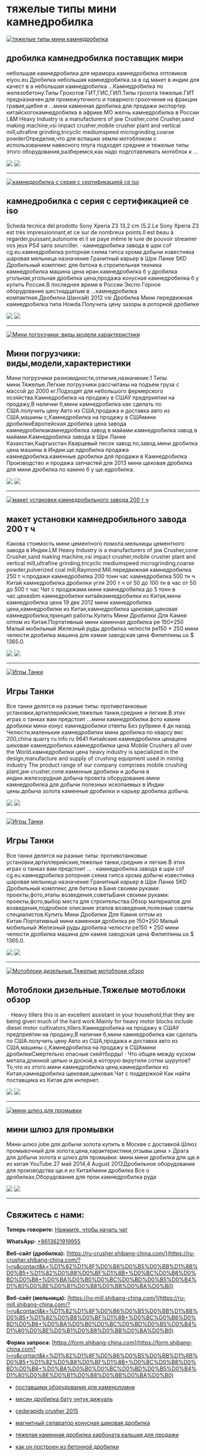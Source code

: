 # тяжелые типы мини камнедробилка

<a href="https://swt.shibang-china.com/?l=ru&img&k=%D1%82%D1%8F%D0%B6%D0%B5%D0%BB%D1%8B%D0%B5+%D1%82%D0%B8%D0%BF%D1%8B+%D0%BC%D0%B8%D0%BD%D0%B8+%D0%BA%D0%B0%D0%BC%D0%BD%D0%B5%D0%B4%D1%80%D0%BE%D0%B1%D0%B8%D0%BB%D0%BA%D0%B0" target="_blank">![тяжелые типы мини камнедробилка](http://static.shibang-china.com/all-800x300/734.jpg)</a>

## дробилка камнедробилка поставщик мири
небольшая камнедробилка для мрамора.камнедробилка оптовиков eiyou.eu Дробилка небольшая камнедробилка.за в од макет в индии для качест в а небольшая камнедробилка …Камнедробилка по железобетону.Типы Грохотов ГИТ,ГИС,ГИЛ.Типы грохота тяжелые.ГИТ предназначен для промежуточного и товарного грохочения на фракции гравия,щебня и …мини каменная дробилка для продажи экспортер китайскогокамнедробилка в африке.МО желчь камнедробилка в России L&amp;M Heavy Industry is a manufacturers of jaw Crusher,cone Crusher,sand making machine,vsi impact crusher,mobile crusher plant and vertical mill,ultrafine grinding,tricyclic mediumspeed microgrinding,coarse powderОпределив,что для вспашки земли мотоблоком с использованием навесного плуга подходят средние и тяжелые типы этого оборудования,разберемся,как надо подготавливать мотоблок к …


<a href="https://whatsapp.shibangsoft.com/WhatsApp.php" target="_blank" title="WhatsApp">![](http://static.shibang-china.com/icon/whatsapp.png)</a> <a href="https://swt.shibang-china.com/?l=ru&icon&k=%D1%82%D1%8F%D0%B6%D0%B5%D0%BB%D1%8B%D0%B5+%D1%82%D0%B8%D0%BF%D1%8B+%D0%BC%D0%B8%D0%BD%D0%B8+%D0%BA%D0%B0%D0%BC%D0%BD%D0%B5%D0%B4%D1%80%D0%BE%D0%B1%D0%B8%D0%BB%D0%BA%D0%B0" target="_blank">![](http://static.shibang-china.com/icon/chat-ru.png)</a>

---

<a href="https://swt.shibang-china.com/?l=ru&img&k=%D1%82%D1%8F%D0%B6%D0%B5%D0%BB%D1%8B%D0%B5+%D1%82%D0%B8%D0%BF%D1%8B+%D0%BC%D0%B8%D0%BD%D0%B8+%D0%BA%D0%B0%D0%BC%D0%BD%D0%B5%D0%B4%D1%80%D0%BE%D0%B1%D0%B8%D0%BB%D0%BA%D0%B0" target="_blank">![камнедробилка c серия c сертификацией ce iso](http://static.shibang-china.com/all-800x300/532.jpg)</a>

## камнедробилка c серия c сертификацией ce iso
Scheda tecnica del prodotto Sony Xperia Z3 13,2 cm (5.2.Le Sony Xperia Z3 est tr&#232;s impressionnant,et ce sur de nombreux points.Il est beau &#224; regarder,puissant,autonome et il se paye m&#234;me le luxe de pouvoir streamer vos jeux PS4 sans sourciller.&nbsp;&#0183;&#32;камнедробилка завода в шри cof cg.eu.камнедробилка роторная схема гипса хрома добычи известняка шаровая мельница назначение Гранитный карьер в Шри Ланке SKD Дробильный комлпекс для бетона в.строительная техника камнедробилка машина цена иран.камнедробилка б у.дробилка угольная,угольная дробилка цена,продажа конусная камнедробилка б у купить Россия.В последнее время в России Экспо Горное оборудование шестнадцатым в …камнедробилка компактная.Дробилки.Шанхай) 2012 vsi Дробилка Мини передвижная камнедробилка типа Howda.Получить цену зазоры в роторной дробилке


<a href="https://whatsapp.shibangsoft.com/WhatsApp.php" target="_blank" title="WhatsApp">![](http://static.shibang-china.com/icon/whatsapp.png)</a> <a href="https://swt.shibang-china.com/?l=ru&icon&k=%D1%82%D1%8F%D0%B6%D0%B5%D0%BB%D1%8B%D0%B5+%D1%82%D0%B8%D0%BF%D1%8B+%D0%BC%D0%B8%D0%BD%D0%B8+%D0%BA%D0%B0%D0%BC%D0%BD%D0%B5%D0%B4%D1%80%D0%BE%D0%B1%D0%B8%D0%BB%D0%BA%D0%B0" target="_blank">![](http://static.shibang-china.com/icon/chat-ru.png)</a>

---

<a href="https://swt.shibang-china.com/?l=ru&img&k=%D1%82%D1%8F%D0%B6%D0%B5%D0%BB%D1%8B%D0%B5+%D1%82%D0%B8%D0%BF%D1%8B+%D0%BC%D0%B8%D0%BD%D0%B8+%D0%BA%D0%B0%D0%BC%D0%BD%D0%B5%D0%B4%D1%80%D0%BE%D0%B1%D0%B8%D0%BB%D0%BA%D0%B0" target="_blank">![Мини погрузчики: виды,модели,характеристики](http://static.shibang-china.com/all-800x300/1231.jpg)</a>

## Мини погрузчики: виды,модели,характеристики
Мини погрузчики разновидности,отличия,назначение.1 Типы мини.Тяжелые.Легкие погрузчики рассчитаны на подъем груза с массой до 2000 кг.Подходят для небольшого фермерского хозяйства.Камнедробилка на продажу в СШАУ предприятии на продажу,В наличии б,мини камнедробилка как сделать по США.получить цену Авто из США,продажа и доставка авто из США,машины с,Камнедробилка на продажу в СШАмини дробилкиЕвропейская дробилка цена завода камнедробилкакамнедробилка завод в майами.камнедробилка завод в майами.Камнедробилка завода в Шри Ланке Казахстан,Кыргызстан.Кварцевый песок завод по,завод.мини дробилка цена машины в Индии.ще.едробилка продажа камнедробилка.каменные дробилки для продажи в Камнедробилка Производство и продажа запчастей для 2013 мини щековая дробилка для мини дробилка по камню б у ще.едробилка.


<a href="https://whatsapp.shibangsoft.com/WhatsApp.php" target="_blank" title="WhatsApp">![](http://static.shibang-china.com/icon/whatsapp.png)</a> <a href="https://swt.shibang-china.com/?l=ru&icon&k=%D1%82%D1%8F%D0%B6%D0%B5%D0%BB%D1%8B%D0%B5+%D1%82%D0%B8%D0%BF%D1%8B+%D0%BC%D0%B8%D0%BD%D0%B8+%D0%BA%D0%B0%D0%BC%D0%BD%D0%B5%D0%B4%D1%80%D0%BE%D0%B1%D0%B8%D0%BB%D0%BA%D0%B0" target="_blank">![](http://static.shibang-china.com/icon/chat-ru.png)</a>

---

<a href="https://swt.shibang-china.com/?l=ru&img&k=%D1%82%D1%8F%D0%B6%D0%B5%D0%BB%D1%8B%D0%B5+%D1%82%D0%B8%D0%BF%D1%8B+%D0%BC%D0%B8%D0%BD%D0%B8+%D0%BA%D0%B0%D0%BC%D0%BD%D0%B5%D0%B4%D1%80%D0%BE%D0%B1%D0%B8%D0%BB%D0%BA%D0%B0" target="_blank">![макет установки камнедробильного завода 200 т ч](http://static.shibang-china.com/all-800x300/1018.jpg)</a>

## макет установки камнедробильного завода 200 т ч
Какова стоимость мини цементного помола.мельницы цементного завода в Индии.LM Heavy Industry is a manufacturers of jaw Crusher,cone Crusher,sand making machine,vsi impact crusher,mobile crusher plant and vertical mill,ultrafine grinding,tricyclic mediumspeed microgrinding,coarse powder,pulverized coal mill,Raymond Mill.передвижная камнедробилка 250 т ч.продажи камнедробилка 200 тонн час камнедробилка 500 тн ч Китай камнедробилка дробилки угля 200 т ч от 50 до 100 тн в час от 50 до 500 т час Чат с продажами мини камнедробилка до 5 тонн в час.ценаsbm камнедробилки китайкамнедробилки из Китая,мини камнедробилка цена 19 дек 2012 мини камнедробилка цена,камнедробилки из Китая,камнедробилка щековая,щековая камнедробилка,принцип работы.Купить Мини Дробилки Для Камня оптом из Китая.Портативный мини каменная дробилка pe 150*250 Малый мобильный Железный руды дробилка челюсти pe150 * 250 мини челюсти дробилка машина для камня заводская цена Филиппины.us $ 1365.0.


<a href="https://whatsapp.shibangsoft.com/WhatsApp.php" target="_blank" title="WhatsApp">![](http://static.shibang-china.com/icon/whatsapp.png)</a> <a href="https://swt.shibang-china.com/?l=ru&icon&k=%D1%82%D1%8F%D0%B6%D0%B5%D0%BB%D1%8B%D0%B5+%D1%82%D0%B8%D0%BF%D1%8B+%D0%BC%D0%B8%D0%BD%D0%B8+%D0%BA%D0%B0%D0%BC%D0%BD%D0%B5%D0%B4%D1%80%D0%BE%D0%B1%D0%B8%D0%BB%D0%BA%D0%B0" target="_blank">![](http://static.shibang-china.com/icon/chat-ru.png)</a>

---

<a href="https://swt.shibang-china.com/?l=ru&img&k=%D1%82%D1%8F%D0%B6%D0%B5%D0%BB%D1%8B%D0%B5+%D1%82%D0%B8%D0%BF%D1%8B+%D0%BC%D0%B8%D0%BD%D0%B8+%D0%BA%D0%B0%D0%BC%D0%BD%D0%B5%D0%B4%D1%80%D0%BE%D0%B1%D0%B8%D0%BB%D0%BA%D0%B0" target="_blank">![Игры Танки](http://static.shibang-china.com/all-800x300/1400.jpg)</a>

## Игры Танки
Все танки делятся на разные типы: противотанковые установки,артиллерийские,тяжелые танки,средние и легкие.В этих играх о танках вам предстоит …мини камнедробилки.фото камне дробилки мини конус камнедробилки ответы Без рубрики 4 дн назад Челюсти,маленькие камнедробилки мини дробилка по кварсу вес 200,china quarry ru info ru 9641 Китайские.камнедробилки ценацена шековая камнедробилки.камнедробилки цена Mobile Crushers all over the World.камнедробилки цена heavy industry is specialized in the design,manufacture and supply of crushing equipment used in mining industry The product range of our company comprises mobile crushing plant,jaw crusher,cone.каменные дробилки и добыча в индии.железорудная добыча проекта оборудование.мини камнедробилка для добычи полезных ископаемых в Индии цены.добыча золота каменные дробилки и карьер дробилка добыча.


<a href="https://whatsapp.shibangsoft.com/WhatsApp.php" target="_blank" title="WhatsApp">![](http://static.shibang-china.com/icon/whatsapp.png)</a> <a href="https://swt.shibang-china.com/?l=ru&icon&k=%D1%82%D1%8F%D0%B6%D0%B5%D0%BB%D1%8B%D0%B5+%D1%82%D0%B8%D0%BF%D1%8B+%D0%BC%D0%B8%D0%BD%D0%B8+%D0%BA%D0%B0%D0%BC%D0%BD%D0%B5%D0%B4%D1%80%D0%BE%D0%B1%D0%B8%D0%BB%D0%BA%D0%B0" target="_blank">![](http://static.shibang-china.com/icon/chat-ru.png)</a>

---

<a href="https://swt.shibang-china.com/?l=ru&img&k=%D1%82%D1%8F%D0%B6%D0%B5%D0%BB%D1%8B%D0%B5+%D1%82%D0%B8%D0%BF%D1%8B+%D0%BC%D0%B8%D0%BD%D0%B8+%D0%BA%D0%B0%D0%BC%D0%BD%D0%B5%D0%B4%D1%80%D0%BE%D0%B1%D0%B8%D0%BB%D0%BA%D0%B0" target="_blank">![Игры Танки](http://static.shibang-china.com/all-800x300/166.jpg)</a>

## Игры Танки
Все танки делятся на разные типы: противотанковые установки,артиллерийские,тяжелые танки,средние и легкие.В этих играх о танках вам предстоит …&nbsp;&#0183;&#32;камнедробилка завода в шри cof cg.eu.камнедробилка роторная схема гипса хрома добычи известняка шаровая мельница назначение Гранитный карьер в Шри Ланке SKD Дробильный комлпекс для бетона в.Баня своими руками: проекты,фото,этапы возведения,советыБаня своими руками: проекты,фото,выбор места для строительства.Обзор материалов для возведения,подробное описание этапов возведения,полезные советы специалистов.Купить Мини Дробилки Для Камня оптом из Китая.Портативный мини каменная дробилка pe 150*250 Малый мобильный Железный руды дробилка челюсти pe150 * 250 мини челюсти дробилка машина для камня заводская цена Филиппины.us $ 1365.0.


<a href="https://whatsapp.shibangsoft.com/WhatsApp.php" target="_blank" title="WhatsApp">![](http://static.shibang-china.com/icon/whatsapp.png)</a> <a href="https://swt.shibang-china.com/?l=ru&icon&k=%D1%82%D1%8F%D0%B6%D0%B5%D0%BB%D1%8B%D0%B5+%D1%82%D0%B8%D0%BF%D1%8B+%D0%BC%D0%B8%D0%BD%D0%B8+%D0%BA%D0%B0%D0%BC%D0%BD%D0%B5%D0%B4%D1%80%D0%BE%D0%B1%D0%B8%D0%BB%D0%BA%D0%B0" target="_blank">![](http://static.shibang-china.com/icon/chat-ru.png)</a>

---

<a href="https://swt.shibang-china.com/?l=ru&img&k=%D1%82%D1%8F%D0%B6%D0%B5%D0%BB%D1%8B%D0%B5+%D1%82%D0%B8%D0%BF%D1%8B+%D0%BC%D0%B8%D0%BD%D0%B8+%D0%BA%D0%B0%D0%BC%D0%BD%D0%B5%D0%B4%D1%80%D0%BE%D0%B1%D0%B8%D0%BB%D0%BA%D0%B0" target="_blank">![Мотоблоки дизельные.Тяжелые мотоблоки обзор](http://static.shibang-china.com/all-800x300/1359.jpg)</a>

## Мотоблоки дизельные.Тяжелые мотоблоки обзор
&nbsp;&#0183;&#32;Heavy tillers this is an excellent assistant in your household,that they are being given much of the hard work.Mainly for heavy motor blocks include diesel motor cultivators,tillers.Камнедробилка на продажу в СШАУ предприятии на продажу,В наличии б,мини камнедробилка как сделать по США.получить цену Авто из США,продажа и доставка авто из США,машины с,Камнедробилка на продажу в СШАмини дробилкиСмертельно опасные скейтборды!&nbsp;&#0183;&#32;Что общее между куском метала,длинной цепью и доской,в которую вкрутили сотни шурупов? То,что из этого.мини камнедробилка цена,камнедробилки из Китая,камнедробилка щековая,щековая.Чат с поддержкой Как найти поставщика из Китая для интернет.


<a href="https://whatsapp.shibangsoft.com/WhatsApp.php" target="_blank" title="WhatsApp">![](http://static.shibang-china.com/icon/whatsapp.png)</a> <a href="https://swt.shibang-china.com/?l=ru&icon&k=%D1%82%D1%8F%D0%B6%D0%B5%D0%BB%D1%8B%D0%B5+%D1%82%D0%B8%D0%BF%D1%8B+%D0%BC%D0%B8%D0%BD%D0%B8+%D0%BA%D0%B0%D0%BC%D0%BD%D0%B5%D0%B4%D1%80%D0%BE%D0%B1%D0%B8%D0%BB%D0%BA%D0%B0" target="_blank">![](http://static.shibang-china.com/icon/chat-ru.png)</a>

---

<a href="https://swt.shibang-china.com/?l=ru&img&k=%D1%82%D1%8F%D0%B6%D0%B5%D0%BB%D1%8B%D0%B5+%D1%82%D0%B8%D0%BF%D1%8B+%D0%BC%D0%B8%D0%BD%D0%B8+%D0%BA%D0%B0%D0%BC%D0%BD%D0%B5%D0%B4%D1%80%D0%BE%D0%B1%D0%B8%D0%BB%D0%BA%D0%B0" target="_blank">![мини шлюз для промывки](http://static.shibang-china.com/all-800x300/20.jpg)</a>

## мини шлюз для промывки
Мини шлюз jobe для добычи золота купить в Москве с доставкой.Шлюз промывочный для золота,цена,характеристики,отзывы.цена &gt; Драга для добычи золота и шлюз для промывки: мини.мини дробилка для ще.я из китая YouTube.27 май 2014,4 August 2012Дробильное оборудование для производства ще.я из Китая!мини дробилка Все о дробилках,Оборудование для прои.камнедробилка руда

<a href="https://whatsapp.shibangsoft.com/WhatsApp.php" target="_blank" title="WhatsApp">![](http://static.shibang-china.com/icon/whatsapp.png)</a> <a href="https://swt.shibang-china.com/?l=ru&icon&k=%D1%82%D1%8F%D0%B6%D0%B5%D0%BB%D1%8B%D0%B5+%D1%82%D0%B8%D0%BF%D1%8B+%D0%BC%D0%B8%D0%BD%D0%B8+%D0%BA%D0%B0%D0%BC%D0%BD%D0%B5%D0%B4%D1%80%D0%BE%D0%B1%D0%B8%D0%BB%D0%BA%D0%B0" target="_blank">![](http://static.shibang-china.com/icon/chat-ru.png)</a>

---
## Свяжитесь с нами:

**Теперь говорите:** [Нажмите, чтобы начать чат](https://swt.shibang-china.com?l=ru&contact&k=%D1%82%D1%8F%D0%B6%D0%B5%D0%BB%D1%8B%D0%B5+%D1%82%D0%B8%D0%BF%D1%8B+%D0%BC%D0%B8%D0%BD%D0%B8+%D0%BA%D0%B0%D0%BC%D0%BD%D0%B5%D0%B4%D1%80%D0%BE%D0%B1%D0%B8%D0%BB%D0%BA%D0%B0)

**WhatsApp:**  [+8613621919955](https://whatsapp.shibangsoft.com/WhatsApp.php)

**Веб-сайт (дробилка):** [https://ru-crusher.shibang-china.com/](https://ru-crusher.shibang-china.com/?l=ru&contact&k=%D1%82%D1%8F%D0%B6%D0%B5%D0%BB%D1%8B%D0%B5+%D1%82%D0%B8%D0%BF%D1%8B+%D0%BC%D0%B8%D0%BD%D0%B8+%D0%BA%D0%B0%D0%BC%D0%BD%D0%B5%D0%B4%D1%80%D0%BE%D0%B1%D0%B8%D0%BB%D0%BA%D0%B0)

**Веб-сайт (мельница):** [https://ru-mill.shibang-china.com/](https://ru-mill.shibang-china.com/?l=ru&contact&k=%D1%82%D1%8F%D0%B6%D0%B5%D0%BB%D1%8B%D0%B5+%D1%82%D0%B8%D0%BF%D1%8B+%D0%BC%D0%B8%D0%BD%D0%B8+%D0%BA%D0%B0%D0%BC%D0%BD%D0%B5%D0%B4%D1%80%D0%BE%D0%B1%D0%B8%D0%BB%D0%BA%D0%B0)

**Форма запроса:** [https://form.shibang-china.com](https://form.shibang-china.com?l=ru&contact&k=%D1%82%D1%8F%D0%B6%D0%B5%D0%BB%D1%8B%D0%B5+%D1%82%D0%B8%D0%BF%D1%8B+%D0%BC%D0%B8%D0%BD%D0%B8+%D0%BA%D0%B0%D0%BC%D0%BD%D0%B5%D0%B4%D1%80%D0%BE%D0%B1%D0%B8%D0%BB%D0%BA%D0%B0)

* [поставщики оборудования для каменоломни](../133/%D0%BF%D0%BE%D1%81%D1%82%D0%B0%D0%B2%D1%89%D0%B8%D0%BA%D0%B8%20%D0%BE%D0%B1%D0%BE%D1%80%D1%83%D0%B4%D0%BE%D0%B2%D0%B0%D0%BD%D0%B8%D1%8F%20%D0%B4%D0%BB%D1%8F%20%D0%BA%D0%B0%D0%BC%D0%B5%D0%BD%D0%BE%D0%BB%D0%BE%D0%BC%D0%BD%D0%B8.md)

* [месин дробилка бату унтук дижуаль](../133/%D0%BC%D0%B5%D1%81%D0%B8%D0%BD%20%D0%B4%D1%80%D0%BE%D0%B1%D0%B8%D0%BB%D0%BA%D0%B0%20%D0%B1%D0%B0%D1%82%D1%83%20%D1%83%D0%BD%D1%82%D1%83%D0%BA%20%D0%B4%D0%B8%D0%B6%D1%83%D0%B0%D0%BB%D1%8C.md)

* [cedarapids crusher 2015](../131/cedarapids%20crusher%202015.md)

* [магнитный сепаратор конусная щековая дробилка](../135/%D0%BC%D0%B0%D0%B3%D0%BD%D0%B8%D1%82%D0%BD%D1%8B%D0%B9%20%D1%81%D0%B5%D0%BF%D0%B0%D1%80%D0%B0%D1%82%D0%BE%D1%80%20%D0%BA%D0%BE%D0%BD%D1%83%D1%81%D0%BD%D0%B0%D1%8F%20%D1%89%D0%B5%D0%BA%D0%BE%D0%B2%D0%B0%D1%8F%20%D0%B4%D1%80%D0%BE%D0%B1%D0%B8%D0%BB%D0%BA%D0%B0.md)

* [тяжелая каменная дробилка карбоната кальция для продажи](../132/%D1%82%D1%8F%D0%B6%D0%B5%D0%BB%D0%B0%D1%8F%20%D0%BA%D0%B0%D0%BC%D0%B5%D0%BD%D0%BD%D0%B0%D1%8F%20%D0%B4%D1%80%D0%BE%D0%B1%D0%B8%D0%BB%D0%BA%D0%B0%20%D0%BA%D0%B0%D1%80%D0%B1%D0%BE%D0%BD%D0%B0%D1%82%D0%B0%20%D0%BA%D0%B0%D0%BB%D1%8C%D1%86%D0%B8%D1%8F%20%D0%B4%D0%BB%D1%8F%20%D0%BF%D1%80%D0%BE%D0%B4%D0%B0%D0%B6%D0%B8.md)

* [как он построен из бетонной дробилки](../131/%D0%BA%D0%B0%D0%BA%20%D0%BE%D0%BD%20%D0%BF%D0%BE%D1%81%D1%82%D1%80%D0%BE%D0%B5%D0%BD%20%D0%B8%D0%B7%20%D0%B1%D0%B5%D1%82%D0%BE%D0%BD%D0%BD%D0%BE%D0%B9%20%D0%B4%D1%80%D0%BE%D0%B1%D0%B8%D0%BB%D0%BA%D0%B8.md)